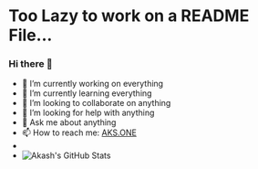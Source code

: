 # Too Lazy to work on a README File...

### Hi there 👋

- 🔭 I’m currently working on everything
- 🌱 I’m currently learning everything
- 👯 I’m looking to collaborate on anything
- 🤔 I’m looking for help with anything
- 💬 Ask me about anything
- 📫 How to reach me: [AKS.ONE](https://aks.one)
- 
- ![Akash's GitHub Stats](https://github-readme-stats.vercel.app/api?username=akash-santhosh)
